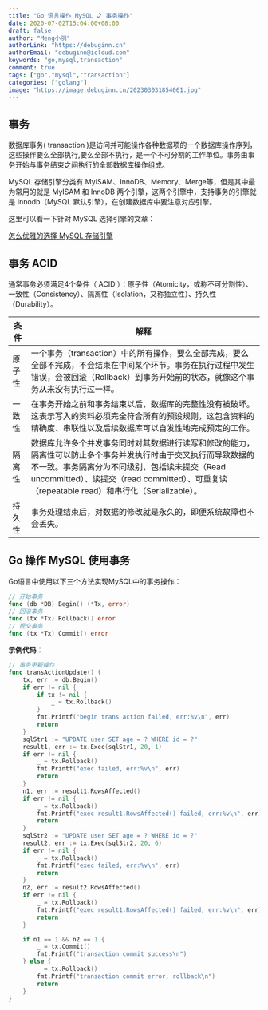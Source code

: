 ```yaml
---
title: "Go 语言操作 MySQL 之 事务操作"
date: 2020-07-02T15:04:00+08:00
draft: false
author: "Meng小羽"
authorLink: "https://debuginn.cn"
authorEmail: "debuginn@icloud.com"
keywords: "go,mysql,transaction"
comment: true
tags: ["go","mysql","transaction"]
categories: ["golang"]
image: "https://image.debuginn.cn/202303031854061.jpg"
---
```


## 事务

数据库事务( transaction )是访问并可能操作各种数据项的一个数据库操作序列，这些操作要么全部执行,要么全部不执行，是一个不可分割的工作单位。事务由事务开始与事务结束之间执行的全部数据库操作组成。

MySQL 存储引擎分类有 MyISAM、InnoDB、Memory、Merge等，但是其中最为常用的就是 MyISAM 和 InnoDB 两个引擎，这两个引擎中，支持事务的引擎就是 Innodb（MySQL 默认引擎），在创建数据库中要注意对应引擎。

这里可以看一下针对 MySQL 选择引擎的文章：

[怎么优雅的选择 MySQL 存储引擎](https://blog.debuginn.cn/mysql-chooes-storage-engine/)

## 事务 ACID

通常事务必须满足4个条件（ ACID ）：原子性（Atomicity，或称不可分割性）、一致性（Consistency）、隔离性（Isolation，又称独立性）、持久性（Durability）。


| 条件  | 解释                                                                                                                                                           |
|-----|--------------------------------------------------------------------------------------------------------------------------------------------------------------|
| 原子性 | 一个事务（transaction）中的所有操作，要么全部完成，要么全部不完成，不会结束在中间某个环节。事务在执行过程中发生错误，会被回滚（Rollback）到事务开始前的状态，就像这个事务从来没有执行过一样。                                                     |
| 一致性 | 在事务开始之前和事务结束以后，数据库的完整性没有被破坏。这表示写入的资料必须完全符合所有的预设规则，这包含资料的精确度、串联性以及后续数据库可以自发性地完成预定的工作。                                                                         |
| 隔离性 | 数据库允许多个并发事务同时对其数据进行读写和修改的能力，隔离性可以防止多个事务并发执行时由于交叉执行而导致数据的不一致。事务隔离分为不同级别，包括读未提交（Read uncommitted）、读提交（read committed）、可重复读（repeatable read）和串行化（Serializable）。 |
| 持久性 | 事务处理结束后，对数据的修改就是永久的，即便系统故障也不会丢失。                                                                                                                             |

## Go 操作 MySQL 使用事务

Go语言中使用以下三个方法实现MySQL中的事务操作：

```go
// 开始事务
func (db *DB) Begin() (*Tx, error)
// 回滚事务
func (tx *Tx) Rollback() error
// 提交事务
func (tx *Tx) Commit() error
```

**示例代码：**

```go
// 事务更新操作
func transActionUpdate() {
	tx, err := db.Begin()
	if err != nil {
		if tx != nil {
			_ = tx.Rollback()
		}
		fmt.Printf("begin trans action failed, err:%v\n", err)
		return
	}
	sqlStr1 := "UPDATE user SET age = ? WHERE id = ?"
	result1, err := tx.Exec(sqlStr1, 20, 1)
	if err != nil {
		_ = tx.Rollback()
		fmt.Printf("exec failed, err:%v\n", err)
		return
	}
	n1, err := result1.RowsAffected()
	if err != nil {
		_ = tx.Rollback()
		fmt.Printf("exec result1.RowsAffected() failed, err:%v\n", err)
		return
	}
	sqlStr2 := "UPDATE user SET age = ? WHERE id = ?"
	result2, err := tx.Exec(sqlStr2, 20, 6)
	if err != nil {
		_ = tx.Rollback()
		fmt.Printf("exec failed, err:%v\n", err)
		return
	}
	n2, err := result2.RowsAffected()
	if err != nil {
		_ = tx.Rollback()
		fmt.Printf("exec result1.RowsAffected() failed, err:%v\n", err)
		return
	}

	if n1 == 1 && n2 == 1 {
		_ = tx.Commit()
		fmt.Printf("transaction commit success\n")
	} else {
		_ = tx.Rollback()
		fmt.Printf("transaction commit error, rollback\n")
		return
	}
}
```